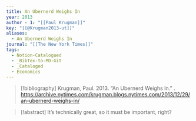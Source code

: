 ```yaml
---
title: An Ubernerd Weighs In
year: 2013
author - 1: "[[Paul Krugman]]"
key: "[[@Krugman2013-ut]]"
aliases:
  - An Ubernerd Weighs In
journal: "[[The New York Times]]"
tags:
  - Notion-Catalogued
  - _BibTex-to-MD-Git
  - _Cataloged
  - Economics
---
```


> [!bibliography]
> Krugman, Paul. 2013. “An Ubernerd Weighs In.” . https://archive.nytimes.com/krugman.blogs.nytimes.com/2013/12/29/an-ubernerd-weighs-in/

> [!abstract]
> It’s technically great, so it must be important, right?